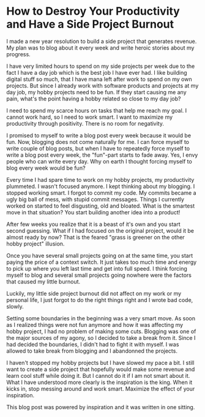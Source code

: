 # How to Destroy Your Productivity and Have a Side Project Burnout

I made a new year resolution to build a side project that generates revenue. My plan was to blog about it every week and write heroic stories about my progress. 
 
I have very limited hours to spend on my side projects per week due to the fact I have a day job which is the best job I have ever had. I like building digital stuff so much, that I have mana left after work to spend on my own projects. But since I already work with software products and projects at my day job, my hobby projects need to be fun. If they start causing me any pain, what's the point having a hobby related so close to my day job?

I need to spend my scarce hours on tasks that help me reach my goal. I cannot work hard, so I need to work smart. I want to maximize my productivity through positivity. There is no room for negativity.

I promised to myself to write a blog post every week because it would be fun. Now, blogging does not come naturally for me. I can force myself to write couple of blog posts, but when I have to repeatedly force myself to write a blog post every week, the "fun"-part starts to fade away. Yes, I envy people who can write every day. Why on earth I thought forcing myself to blog every week would be fun?

Every time I had spare time to work on my hobby projects, my productivity plummeted. I wasn't focused anymore. I kept thinking about my blogging. I stopped working smart. I forgot to commit my code. My commits became a ugly big ball of mess, with stupid commit messages. Things I currently worked on started to feel disgusting, old and bloated. What is the smartest move in that situation? You start building another idea into a product! 

After few weeks you realize that it is a beast of it's own and you start second guessing. What if I had focused on the original project, would it be almost ready by now? That is the feared "grass is greener on the other hobby project" illusion. 

Once you have several small projects going on at the same time, you start paying the price of a context switch. It just takes too much time and energy to pick up where you left last time and get into full speed. I think forcing myself to blog and several small projects going nowhere were the factors that caused my little burnout. 

Luckily, my little side project burnout did not affect on my work or my personal life, I just forgot to do the right things right and I wrote bad code, slowly.

Setting some boundaries in the beginning was a very smart move. As soon as I realized things were not fun anymore and how it was affecting my hobby project, I had no problem of making some cuts. Blogging was one of the major sources of my agony, so I decided to take a break from it. Since I had decided the boundaries, I didn't had to fight it with myself. I was allowed to take break from blogging and I abandonned the projects.

I haven't stopped my hobby projects but I have slowed my pace a bit. I still want to create a side project that hopefully would make some revenue and learn cool stuff while doing it. But I cannot do it if I am not smart about it. What I have understood more clearly is the inspiration is the king. When it kicks in, stop messing around and work smart. Maximize the effect of your inspiration.

This blog post was powered by inspiration and it was written in one sitting.

